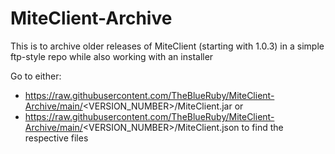 # MiteClient-Archive
This is to archive older releases of MiteClient (starting with 1.0.3) in a simple ftp-style repo while also working with an installer

Go to either:
- https://raw.githubusercontent.com/TheBlueRuby/MiteClient-Archive/main/<VERSION_NUMBER>/MiteClient.jar 
or 
- https://raw.githubusercontent.com/TheBlueRuby/MiteClient-Archive/main/<VERSION_NUMBER>/MiteClient.json 
to find the respective files
